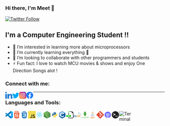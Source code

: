 ### Hi there, I'm Meet 👋

[![Twitter Follow](https://img.shields.io/twitter/follow/MeetMakzz?color=1DA1F2&logo=twitter&style=for-the-badge)](https://twitter.com/intent/follow?original_referer=https%3A%2F%2Fgithub.com%2Fmeetmakwana19&screen_name=MeetMakzz)

## I'm a Computer Engineering Student !!

- 👀 I’m interested in learning more about microprocessors
- 🌱 I’m currently learning everything 🤣
- 👯 I’m looking to collaborate with other programmers and students
- ⚡ Fun fact: I love to watch MCU movies & shows and enjoy One Direction Songs alot !

### Connect with me:

[<img align="left" alt="meetmakwana19 | LinkedIn" width="22px" src="linkedin.png" />][linkedin]
[<img align="left" alt="meetmakwana19 | Twitter" width="22px" src="twitter.png" />][twitter]
[<img align="left" alt="meetmakwana19 | Instagram" width="22px" src="instagram.png" />][instagram]
[<img align="left" alt="meetmakwana19 | Instagram" width="22px" src="/facebook.png" />][facebook]

---

### Languages and Tools:

<img align="left" alt="Visual Studio Code" width="24px" padding-bottom="10px"  src="https://raw.githubusercontent.com/github/explore/80688e429a7d4ef2fca1e82350fe8e3517d3494d/topics/visual-studio-code/visual-studio-code.png" />
<img align="left" alt="HTML5" width="24px" padding-bottom="10px"  src="/icons/html5.png" />
<img align="left" alt="CSS3" width="24px" padding-bottom="10px"  src="/icons/css3.png" />
<img align="left" alt="JavaScript" width="24px" padding-bottom="10px"  src="https://raw.githubusercontent.com/github/explore/80688e429a7d4ef2fca1e82350fe8e3517d3494d/topics/javascript/javascript.png" />
<img align="left" alt="React" width="24px" padding-bottom="10px"  src="https://raw.githubusercontent.com/github/explore/80688e429a7d4ef2fca1e82350fe8e3517d3494d/topics/react/react.png" />
<img align="left" alt="Node.js" width="24px" padding-bottom="10px"  src="https://raw.githubusercontent.com/github/explore/80688e429a7d4ef2fca1e82350fe8e3517d3494d/topics/nodejs/nodejs.png" />
<img align="left" alt="Node.js" width="24px" padding-bottom="10px"  src="https://raw.githubusercontent.com/github/explore/80688e429a7d4ef2fca1e82350fe8e3517d3494d/topics/python/python.png" />
<img align="left" alt="C-Language" width="24px" padding-bottom="10px"  src="/icons/c.png" />
<img align="left" alt="SQL" width="24px" padding-bottom="10px"  src="/icons/sql.png" />
<img align="left" alt="MySQL" width="24px" padding-bottom="10px"  src="/icons/mysql.png" />
<img align="left" alt="MongoDB" width="24px" padding-bottom="10px"  src="/icons/mongodb.png" />
<img align="left" alt="Java" width="24px" padding-bottom="10px"  src="/icons/java.png" />
<img align="left" alt="Git" width="24px" padding-bottom="10px"  src="/icons/git.png" />
<img align="left" alt="GitHub" width="24px" padding-bottom="10px"  src="/icons/github.png" />
<img align="left" alt="Terminal" width="24px" padding-bottom="10px"  src="https://raw.githubusercontent.com/github/explore/80688e429a7d4ef2fca1e82350fe8e3517d3494d/topics/terminal/terminal.png" />
<img align="left" alt="Terminal" width="46px" src="https://e7.pngegg.com/pngimages/150/289/png-clipart-x86-logo-intel-internet-of-things-web-design-text.png" />

[twitter]: https://twitter.com/MeetMakzz
[instagram]: https://instagram.com/meet_i_
[linkedin]: https://linkedin.com/in/meet-makwana-ab73081b6
[facebook]: https://facebook.com/meet.makwana.31945
